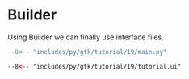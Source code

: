 # Builder

Using Builder we can finally use interface files.

```py
--8<-- "includes/py/gtk/tutorial/19/main.py"
```

```xml
--8<-- "includes/py/gtk/tutorial/19/tutorial.ui"
```
